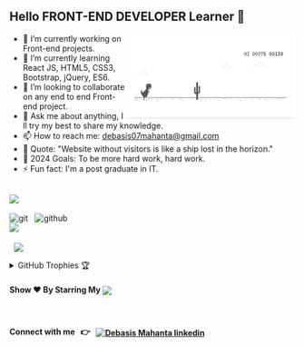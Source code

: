 ## Hello FRONT-END DEVELOPER Learner 👋

<img align= "right" alt="GIF" width="300px" height="150px" src="https://github.com/satya18181/satya18181/blob/main/212284136-03988914-d899-44b4-b1d9-4eeccf656e44.gif">


- 🔭 I’m currently working on Front-end projects.
- 🌱 I’m currently learning React JS, HTML5, CSS3, Bootstrap, jQuery, ES6.
- 👯 I’m looking to collaborate on any end to end Front-end project.
- 💬 Ask me about anything, I ll try my best to share my knowledge.
- 📫 How to reach me: debasis07mahanta@gmail.com
- 💭 Quote: "Website without visitors is like a ship lost in the horizon."
- 🥅 2024 Goals: To be more hard work, hard work.
- ⚡ Fun fact: I'm a post graduate in IT.
<br>
<img height="30" src="https://img.shields.io/badge/Languages and  tools- 🧮-lightblue.svg?&style=for-the-badge&logo=satya &logoColor=blue" />
<p align="left"><img src="https://www.vectorlogo.zone/logos/git-scm/git-scm-icon.svg" alt="git" width="40" height="40"/> &nbsp;
<img alt="github"  src="https://img.icons8.com/ios-glyphs/240/000000/github.png"width="40" height="40"> &nbsp;

<br>
<img height="30" src="https://img.shields.io/badge/Debasis's GitHub Status- 🤓-lightgreen.svg?&style=for-the-badge&logo=satay&logoColor=blue" />
<p>
</p>
<p>&nbsp;
<img align="center" src="https://github-readme-streak-stats.herokuapp.com/?user=satya &theme=radical&custom_title=streak-stats&hide_border=true&layout=compact" />
<details align="left">
<summary>GitHub Trophies 🏆</summary>
<p align="left">
  <a href="https://github.com/satya18181/github-profile-trophy" target="_blank">
    <img src="https://github-profile-trophy.vercel.app/?username=debasismahanta &theme=gruvbox&layout=compact&title_color=00FF00"/>
  </a>
</p>
</details>
    
<h4 align="left">
Show ❤️ By Starring My <a href='https://github.com/satya18181?tab=repositories'>
<img align='center'  height="22" src="https://img.shields.io/badge/Repos!😊-lightpink.svg?&style=for-the-badge&logo=satya18181&logoColor=blue" />
</a></h4>
<br>

<h4 align="left">
    <img align="center" src="" height="30px">Connect with me &nbsp; 👉 &nbsp;  
        <a href="">
        <img align="center"src="https://cdn.jsdelivr.net/npm/simple-icons@v3/icons/linkedin.svg" alt="Debasis Mahanta linkedin" width="24px" />
    </a>
</h4>
